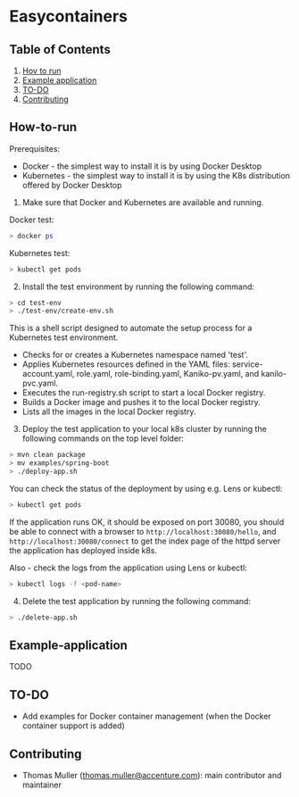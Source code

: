 # Easycontainers

## Table of Contents

1. [Hov to run](#How-to-run)
2. [Example application](#Example-application)
3. [TO-DO](#TO-DO)
4. [Contributing](#contributing)

## How-to-run
Prerequisites:
- Docker - the simplest way to install it is by using Docker Desktop
- Kubernetes - the simplest way to install it is by using the K8s distribution offered by Docker Desktop

1. Make sure that Docker and Kubernetes are available and running. 

Docker test:
```bash
> docker ps
```

Kubernetes test:
```bash
> kubectl get pods
```

2. Install the test environment by running the following command:

```bash
> cd test-env
> ./test-env/create-env.sh
```

This is a shell script designed to automate the setup process for a Kubernetes test environment.
* Checks for or creates a Kubernetes namespace named 'test'.
* Applies Kubernetes resources defined in the YAML files: service-account.yaml, role.yaml, role-binding.yaml, Kaniko-pv.yaml, and kanilo-pvc.yaml.
* Executes the run-registry.sh script to start a local Docker registry.
* Builds a Docker image and pushes it to the local Docker registry.
* Lists all the images in the local Docker registry.

3. Deploy the test application to your local k8s cluster by running the following commands on the top level folder:
```bash
> mvn clean package
> mv examples/spring-boot
> ./deploy-app.sh
```

You can check the status of the deployment by using e.g. Lens or kubectl:
```bash
> kubectl get pods
```

If  the application runs OK, it should be exposed on port 30080, you should be able to connect with a browser to ```http://localhost:30080/hello```, and  
```http://localhost:30080/connect``` to get the index page of the httpd server the application has deployed inside k8s.

Also - check the logs from the application using Lens or kubectl:
```bash
> kubectl logs -f <pod-name>
```

4. Delete the test application by running the following command:
```bash
> ./delete-app.sh
```

## Example-application

TODO

## TO-DO

* Add examples for Docker container management (when the Docker container support is added) 

## Contributing
- Thomas Muller (thomas.muller@accenture.com): main contributor and maintainer

